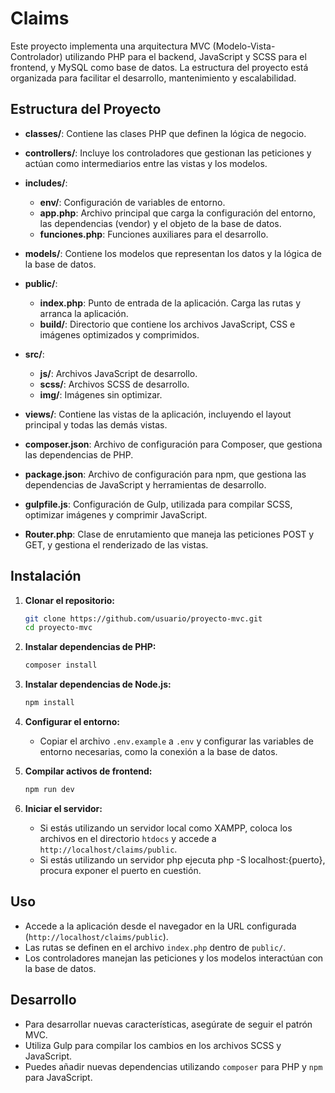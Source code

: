 # Claims

Este proyecto implementa una arquitectura MVC (Modelo-Vista-Controlador) utilizando PHP para el backend, JavaScript y SCSS para el frontend, y MySQL como base de datos. La estructura del proyecto está organizada para facilitar el desarrollo, mantenimiento y escalabilidad.

## Estructura del Proyecto

- **classes/**: Contiene las clases PHP que definen la lógica de negocio.
  
- **controllers/**: Incluye los controladores que gestionan las peticiones y actúan como intermediarios entre las vistas y los modelos.
  
- **includes/**:
  - **env/**: Configuración de variables de entorno.
  - **app.php**: Archivo principal que carga la configuración del entorno, las dependencias (vendor) y el objeto de la base de datos.
  - **funciones.php**: Funciones auxiliares para el desarrollo.

- **models/**: Contiene los modelos que representan los datos y la lógica de la base de datos.

- **public/**:
  - **index.php**: Punto de entrada de la aplicación. Carga las rutas y arranca la aplicación.
  - **build/**: Directorio que contiene los archivos JavaScript, CSS e imágenes optimizados y comprimidos.

- **src/**:
  - **js/**: Archivos JavaScript de desarrollo.
  - **scss/**: Archivos SCSS de desarrollo.
  - **img/**: Imágenes sin optimizar.

- **views/**: Contiene las vistas de la aplicación, incluyendo el layout principal y todas las demás vistas.

- **composer.json**: Archivo de configuración para Composer, que gestiona las dependencias de PHP.

- **package.json**: Archivo de configuración para npm, que gestiona las dependencias de JavaScript y herramientas de desarrollo.

- **gulpfile.js**: Configuración de Gulp, utilizada para compilar SCSS, optimizar imágenes y comprimir JavaScript.

- **Router.php**: Clase de enrutamiento que maneja las peticiones POST y GET, y gestiona el renderizado de las vistas.

## Instalación

1. **Clonar el repositorio:**

   ```bash
   git clone https://github.com/usuario/proyecto-mvc.git
   cd proyecto-mvc
   ```

2. **Instalar dependencias de PHP:**

   ```bash
   composer install
   ```

3. **Instalar dependencias de Node.js:**

   ```bash
   npm install
   ```

4. **Configurar el entorno:**
   - Copiar el archivo `.env.example` a `.env` y configurar las variables de entorno necesarias, como la conexión a la base de datos.

5. **Compilar activos de frontend:**

   ```bash
   npm run dev
   ```

6. **Iniciar el servidor:**
   - Si estás utilizando un servidor local como XAMPP, coloca los archivos en el directorio `htdocs` y accede a `http://localhost/claims/public`.
   - Si estás utilizando un servidor php ejecuta php -S localhost:{puerto}, procura exponer el puerto en cuestión.

## Uso

- Accede a la aplicación desde el navegador en la URL configurada (`http://localhost/claims/public`).
- Las rutas se definen en el archivo `index.php` dentro de `public/`.
- Los controladores manejan las peticiones y los modelos interactúan con la base de datos.

## Desarrollo

- Para desarrollar nuevas características, asegúrate de seguir el patrón MVC.
- Utiliza Gulp para compilar los cambios en los archivos SCSS y JavaScript.
- Puedes añadir nuevas dependencias utilizando `composer` para PHP y `npm` para JavaScript.
